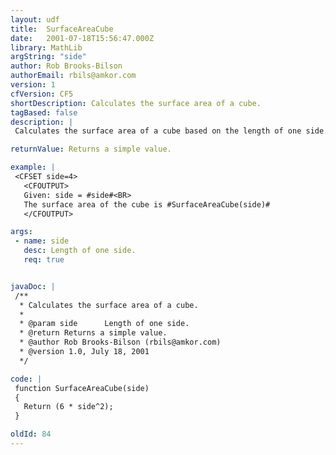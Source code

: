 ```yaml
---
layout: udf
title:  SurfaceAreaCube
date:   2001-07-18T15:56:47.000Z
library: MathLib
argString: "side"
author: Rob Brooks-Bilson
authorEmail: rbils@amkor.com
version: 1
cfVersion: CF5
shortDescription: Calculates the surface area of a cube.
tagBased: false
description: |
 Calculates the surface area of a cube based on the length of one side.

returnValue: Returns a simple value.

example: |
 <CFSET side=4>
   <CFOUTPUT>
   Given: side = #side#<BR>
   The surface area of the cube is #SurfaceAreaCube(side)#
   </CFOUTPUT>

args:
 - name: side
   desc: Length of one side.
   req: true


javaDoc: |
 /**
  * Calculates the surface area of a cube.
  * 
  * @param side      Length of one side. 
  * @return Returns a simple value. 
  * @author Rob Brooks-Bilson (rbils@amkor.com) 
  * @version 1.0, July 18, 2001 
  */

code: |
 function SurfaceAreaCube(side)
 {
   Return (6 * side^2);
 }

oldId: 84
---
```


